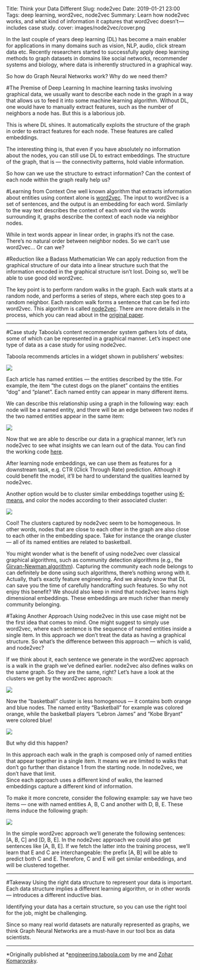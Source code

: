 Title: Think your Data Different
Slug: node2vec
Date: 2019-01-21 23:00
Tags: deep learning, word2vec, node2vec
Summary: Learn how node2vec works, and what kind of information it captures that word2vec doesn’t — includes case study.
cover: images/node2vec/cover.png

In the last couple of years deep learning (DL) has become a main enabler for
applications in many domains such as vision, NLP, audio, click stream data etc.
Recently researchers started to successfully apply deep learning methods to
graph datasets in domains like social networks, recommender systems and biology,
where data is inherently structured in a graphical way.

So how do Graph Neural Networks work? Why do we need them?

#The Premise of Deep Learning
In machine learning tasks involving graphical data, we usually want to describe
each node in the graph in a way that allows us to feed it into some machine
learning algorithm. Without DL, one would have to manually extract features,
such as the number of neighbors a node has. But this is a laborious job.

This is where DL shines. It automatically exploits the structure of the graph in
order to extract features for each node. These features are called embeddings.

The interesting thing is, that even if you have absolutely no information about
the nodes, you can still use DL to extract embeddings. The structure of the
graph, that is — the connectivity patterns, hold viable information.

So how can we use the structure to extract information? Can the context of each
node within the graph really help us?

#Learning from Context
One well known algorithm that extracts information about entities using context
alone is
[word2vec](https://www.tensorflow.org/tutorials/representation/word2vec). The
input to word2vec is a set of sentences, and the output is an embedding for each
word. Similarly to the way text describes the context of each word via the words
surrounding it, graphs describe the context of each node via neighbor nodes.

While in text words appear in linear order, in graphs it’s not the case. There’s
no natural order between neighbor nodes. So we can’t use word2vec... Or can we?

#Reduction like a Badass Mathematician
We can apply reduction from the graphical structure of our data into a linear
structure such that the information encoded in the graphical structure isn’t
lost. Doing so, we’ll be able to use good old word2vec.

The key point is to perform random walks in the graph. Each walk starts at a
random node, and performs a series of steps, where each step goes to a random
neighbor. Each random walk forms a sentence that can be fed into word2vec. This
algorithm is called [node2vec](https://snap.stanford.edu/node2vec/). There are
more details in the process, which you can read about in the [original
paper](https://arxiv.org/abs/1607.00653).

---

#Case study
Taboola’s content recommender system gathers lots of data, some of which can be
represented in a graphical manner. Let’s inspect one type of data as a case
study for using node2vec.

Taboola recommends articles in a widget shown in publishers’ websites:

![](images/node2vec/widget.png)

Each article has named entities — the entities described by the title. For
example, the item “the cutest dogs on the planet” contains the entities “dog”
and “planet”. Each named entity can appear in many different items.

We can describe this relationship using a graph in the following way: each node
will be a named entity, and there will be an edge between two nodes if the two
named entities appear in the same item:

![](images/node2vec/named-entities-graph.png)

Now that we are able to describe our data in a graphical manner, let’s run
node2vec to see what insights we can learn out of the data. You can find the
working code [here](https://github.com/taboola/node2vec-example).

After learning node embeddings, we can use them as features for a downstream
task, e.g. CTR (Click Through Rate) prediction. Although it could benefit the
model, it’ll be hard to understand the qualities learned by node2vec.

Another option would be to cluster similar embeddings together using
[K-means](https://en.wikipedia.org/wiki/K-means_clustering), and color the nodes
according to their associated cluster:

![](images/node2vec/node2vec-clusters.png)

Cool! The clusters captured by node2vec seem to be homogeneous. In other words,
nodes that are close to each other in the graph are also close to each other in
the embedding space. Take for instance the orange cluster — all of its named
entities are related to basketball.

You might wonder what is the benefit of using node2vec over classical graphical
algorithms, such as community detection algorithms (e.g., the [Girvan-Newman
algorithm](https://arxiv.org/abs/cond-mat/0308217)). Capturing the community
each node belongs to can definitely be done using such algorithms, there’s
nothing wrong with it. Actually, that’s exactly feature engineering. And we
already know that DL can save you the time of carefully handcrafting such
features. So why not enjoy this benefit? We should also keep in mind that
node2vec learns high dimensional embeddings. These embeddings are much richer
than merely community belonging.

#Taking Another Approach
Using node2vec in this use case might not be the first idea that comes to mind.
One might suggest to simply use word2vec, where each sentence is the sequence of
named entities inside a single item. In this approach we don’t treat the data as
having a graphical structure. So what’s the difference between this approach —
which is valid, and node2vec?

If we think about it, each sentence we generate in the word2vec approach is a
walk in the graph we’ve defined earlier. node2vec also defines walks on the same
graph. So they are the same, right? Let’s have a look at the clusters we get by
the word2vec approach:

![](images/node2vec/word2vec-clusters.png)

Now the “basketball” cluster is less homogenous — it contains both orange and
blue nodes. The named entity “Basketball” for example was colored orange, while
the basketball players “Lebron James” and “Kobe Bryant” were colored blue!

![](images/node2vec/word2vec-labeled.png)

But why did this happen?

In this approach each walk in the graph is composed only of named entities that
appear together in a single item. It means we are limited to walks that don’t go
further than distance 1 from the starting node. In node2vec, we don’t have that
limit.  
Since each approach uses a different kind of walks, the learned
embeddings capture a different kind of information.

To make it more concrete, consider the following example: say we have two items
— one with named entities A, B, C and another with D, B, E. These items induce
the following graph:

![](images/node2vec/graph.png)

In the simple word2vec approach we’ll generate the following sentences: [A, B,
C] and [D, B, E]. In the node2vec approach we could also get sentences like [A,
B, E]. If we fetch the latter into the training process, we’ll learn that E and
C are interchangeable: the prefix [A, B] will be able to predict both C and E.
Therefore, C and E will get similar embeddings, and will be clustered together.

---

#Takeway
Using the right data structure to represent your data is important. Each data
structure implies a different learning algorithm, or in other words — introduces
a different inductive bias.

Identifying your data has a certain structure, so you can use the right tool for
the job, might be challenging.

Since so many real world datasets are naturally represented as graphs, we think
Graph Neural Networks are a must-have in our tool box as data scientists.

---

*Originally published at
*[engineering.taboola.com](https://engineering.taboola.com/think-data-different)
by me and [Zohar Komarovsky](https://medium.com/@kozohar).
